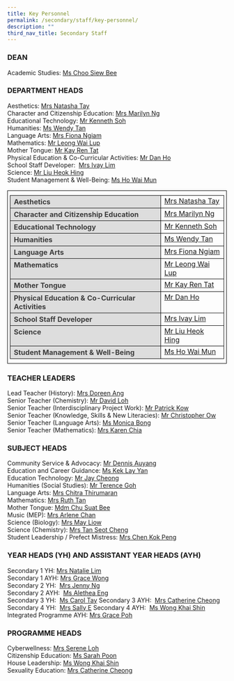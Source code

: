 ```yaml
---
title: Key Personnel
permalink: /secondary/staff/key-personnel/
description: ""
third_nav_title: Secondary Staff
---
```

### DEAN

Academic Studies: [Ms Choo Siew Bee](mailto:choo_siew_bee@schools.gov.sg)

### DEPARTMENT HEADS

Aesthetics: [Mrs Natasha Tay](mailto:sophia_natasha_wei_junhao@schools.gov.sg)  
Character and Citizenship Education: [Mrs Marilyn Ng](mailto:lau_li-lin_marilyn@schools.gov.sg)  
Educational Technology: [Mr Kenneth Soh](mailto:soh_chen_wai_kenneth@schools.gov.sg)  
Humanities: [Ms Wendy Tan](mailto:wendy_li-_jin_tan@schools.gov.sg)  
Language Arts: [Mrs Fiona Ngiam](mailto:fiona_ngiam@schools.gov.sg)  
Mathematics: [Mr Leong Wai Lup](mailto:leong_wai_lup@schools.gov.sg)  
Mother Tongue: [Mr Kay Ren Tat](mailto:kay_ren_tat@schools.gov.sg)  
Physical Education & Co-Curricular Activities: [Mr Dan Ho](mailto:dan_ho@schools.gov.sg)  
School Staff Developer:  [Mrs Ivay Lim](mailto:tan_sin_yee_ivay@schools.gov.sg)  
Science: [Mr Liu Heok Hing](mailto:liu_heok_hing@schools.gov.sg)  
Student Management & Well-Being: [Ms Ho Wai Mun](mailto:ho_wai_mun@schools.gov.sg)
<style type="text/css">
.tg {
    border-color: black;
    border-style: solid;
    border-width: 1px;
    color: #3D3D3D;
    padding: 10px 5px;
	text-align: left;
}
.tg td {
    overflow: hidden;
    word-break: normal;
}
.tg th {
    background-color: #DDD;
    border-color: black;
    border-style: solid;
    border-width: 1px;
    color: #3D3D3D;
    font-weight: bold;
}
.tg .tr-norm {
    border-color: black;
    border-style: solid;
    border-width: 1px;
    vertical-align: top;
}
.tg .tr-header {
    border-color: black;
    border-style: solid;
    border-width: 1px;
    color: #3D3D3D;
    font-weight: bold;
    vertical-align: top;
	
}
</style>

<table class="tg">
  <thead>
    <tr>
      <th class="tr-header">Aesthetics</th>
      <td class="tr-norm"><a href="mailto:sophia_natasha_wei_junhao@schools.gov.sg">Mrs Natasha Tay</a></td>
    </tr>
    <tr>
      <th class="tr-header">Character and Citizenship Education</th>
      <td class="tr-norm"><a href="mailto:lau_li-lin_marilyn@schools.gov.sg">Mrs Marilyn Ng</a></td>
    </tr>
    <tr>
      <th class="tr-header">Educational Technology</th>
      <td class="tr-norm"><a href="mailto:soh_chen_wai_kenneth@schools.gov.sg">Mr Kenneth Soh</a></td>
    </tr>
    <tr>
      <th class="tr-header">Humanities</th>
      <td class="tr-norm"><a href="mailto:wendy_li-_jin_tan@schools.gov.sg">Ms Wendy Tan</a></td>
    </tr>
    <tr>
      <th class="tr-header">Language Arts</th>
      <td class="tr-norm"><a href="mailto:fiona_ngiam@schools.gov.sg">Mrs Fiona Ngiam</a></td>
    </tr>
    <tr>
      <th class="tr-header">Mathematics</th>
      <td class="tr-norm"><a href="mailto:leong_wai_lup@schools.gov.sg">Mr Leong Wai Lup</a></td>
    </tr>
    <tr>
      <th class="tr-header">Mother Tongue</th>
      <td class="tr-norm"><a href="mailto:kay_ren_tat@schools.gov.sg">Mr Kay Ren Tat</a></td>
    </tr>
    <tr>
      <th class="tr-header">Physical Education &amp; Co-Curricular Activities</th>
      <td class="tr-norm"><a href="mailto:dan_ho@schools.gov.sg">Mr Dan Ho</a></td>
    </tr>
    <tr>
      <th class="tr-header">School Staff Developer</th>
      <td class="tr-norm"><a href="mailto:tan_sin_yee_ivay@schools.gov.sg">Mrs Ivay Lim</a></td>
    </tr>
    <tr>
      <th class="tr-header">Science</th>
      <td class="tr-norm"><a href="mailto:liu_heok_hing@schools.gov.sg">Mr Liu Heok Hing</a></td>
    </tr>
    <tr>
      <th class="tr-header">Student Management &amp; Well-Being</th>
      <td class="tr-norm"><a href="mailto:ho_wai_mun@schools.gov.sg">Ms Ho Wai Mun</a></td>
    </tr>
  </thead>
  <tbody>
  </tbody>
</table>

### TEACHER LEADERS

Lead Teacher (History): [Mrs Doreen Ang](mailto:lim_li_huang_doreen@schools.gov.sg)  
Senior Teacher (Chemistry): [Mr David Loh](mailto:loh_jee_yong_david@schools.gov.sg)  
Senior Teacher (Interdisciplinary Project Work): [Mr Patrick Kow](mailto:kow_eng_swee_patrick@schools.gov.sg)  
Senior Teacher (Knowledge, Skills & New Literacies): [Mr Christopher Ow](mailto:ow_chee_keong_christopher@schools.gov.sg)  
Senior Teacher (Language Arts): [Ms Monica Bong](mailto:monica_bong@schools.gov.sg)  
Senior Teacher (Mathematics): [Mrs Karen Chia](mailto:low_geok_lin_karen@schools.gov.sg)

### SUBJECT HEADS

Community Service & Advocacy: [Mr Dennis Auyang](mailto:auyang_seh_hon_dennis@schools.gov.sg)  
Education and Career Guidance: [Ms Kek Lay Yan](mailto:kek_lay_yan@schools.gov.sg)  
Education Technology: [Mr Jay Cheong](mailto:jay_cheong_han_wen@schools.gov.sg)  
Humanities (Social Studies): [Mr Terence Goh](mailto:goh_keng_lee_terence@mgs.sch.edu.sg)  
Language Arts: [Mrs Chitra Thirumaran](mailto:chitra_thirumaran@schools.gov.sg)  
Mathematics: [Mrs Ruth Tan](mailto:ruth_tan@schools.gov.sg)  
Mother Tongue: [Mdm Chu Suat Bee](mailto:chu_suat_bee@schools.gov.sg)  
Music (MEP): [Mrs Arlene Chan](mailto:low_siew_kheng_arlene@schools.gov.sg)  
Science (Biology): [Mrs May Liow](mailto:phua_poh_eng@schools.gov.sg)  
Science (Chemistry): [Mrs Tan Seot Cheng](mailto:lim_seot_cheng@schools.gov.sg)  
Student Leadership / Prefect Mistress: [Mrs Chen Kok Peng](mailto:chen_kok_peng@schools.gov.sg)

### YEAR HEADS (YH) AND ASSISTANT YEAR HEADS (AYH)

Secondary 1 YH: [Mrs Natalie Lim](mailto:natalie_chew@schools.gov.sg)  
Secondary 1 AYH: [Mrs Grace Wong](mailto:grace_yeo_hui_ling@schools.gov.sg)  
Secondary 2 YH:  [Mrs Jenny Ng](mailto:chng_sze_kuen@schools.gov.sg)  
Secondary 2 AYH:  [Ms Alethea Eng](mailto:xiu_ying_alethea_eng@schools.gov.sg)  
Secondary 3 YH:  [Ms Carol Tay](mailto:carol_tay_dan_guey@schools.gov.sg)
Secondary 3 AYH:  [Mrs Catherine Cheong](mailto:catherine_cheong@schools.gov.sg)  
Secondary 4 YH:  [Mrs Sally E](mailto:pang_sally@schools.gov.sg)
Secondary 4 AYH:  [Ms Wong Khai Shin](mailto:wong_khai_shin@schools.gov.sg)   
Integrated Programme AYH: [Mrs Grace Poh](mailto:grace_poh@schools.gov.sg)

### PROGRAMME HEADS

Cyberwellness: [Mrs Serene Loh](mailto:boo_serene@schools.gov.sg)  
Citizenship Education: [Ms Sarah Poon](mailto:janine_sarah_poon@schools.gov.sg)  
House Leadership: [Ms Wong Khai Shin](mailto:wong_khai_shin@schools.gov.sg)  
Sexuality Education: [Mrs Catherine Cheong](mailto:catherine_cheong@schools.gov.sg)